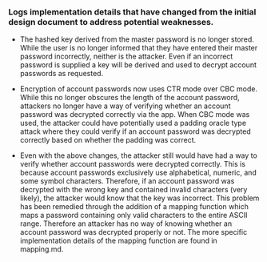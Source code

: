 ### Logs implementation details that have changed from the initial design document to address potential weaknesses.

 - The hashed key derived from the master password is no longer stored. While the user is no longer informed that they have entered their master password incorrectly, neither is the attacker. Even if an incorrect password is supplied a key will be derived and used to decrypt account passwords as requested.

 - Encryption of account passwords now uses CTR mode over CBC mode. While this no longer obscures the length of the account password, attackers no longer have a way of verifying whether an account password was decrypted correctly via the app. When CBC mode was used, the attacker could have potentially used a padding oracle type attack where they could verify if an account password was decrypted correctly based on whether the padding was correct.

 - Even with the above changes, the attacker still would have had a way to verify whether account passwords were decrypted correctly. This is because account passwords exclusively use alphabetical, numeric, and some symbol characters. Therefore, if an account password was decrypted with the wrong key and contained invalid characters (very likely), the attacker would know that the key was incorrect. This problem has been remedied through the addition of a mapping function which maps a password containing only valid characters to the entire ASCII range. Therefore an attacker has no way of knowing whether an account password was decrypted properly or not. The more specific implementation details of the mapping function are found in mapping.md.

